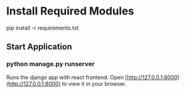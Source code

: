 # Install Required Modules

pip install -r requirements.txt

## Start Application

### python manage.py runserver

Runs the django app with react frontend.
Open [http://127.0.0.1:8000](http://127.0.0.1:8000) to view it in your browser.
